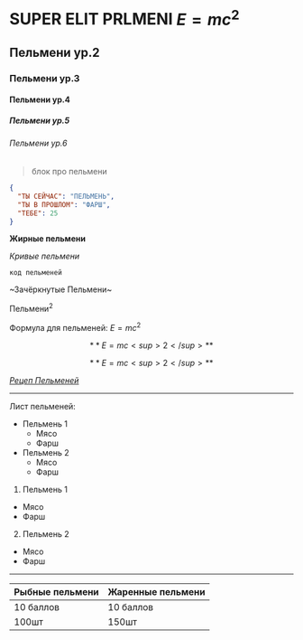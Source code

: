 ﻿# SUPER ELIT PRLMENI $E=mc^2$
## Пельмени ур.2
### Пельмени ур.3
#### Пельмени ур.4
##### Пельмени ур.5
###### Пельмени ур.6
> блок про пельмени

```json
{
  "ТЫ СЕЙЧАС": "ПЕЛЬМЕНЬ",
  "ТЫ В ПРОШЛОМ": "ФАРШ",
  "ТЕБЕ": 25
}
```

**Жирные пельмени**

*Кривые пельмени*

`код пельменей`

~Зачёркнутые Пельмени~

Пельмени<sup>2</sup>

Формула для пельменей: $E=mc^2$

$$
  **E=mc<sup>2</sup>**
$$

$$
  **E=mc<sup>2</sup>**
$$

*[Рецеп Пельменей](https://eda.ru/recepty/osnovnye-blyuda/testo-dlja-pelmenej-37069)*

 -----
  Лист пельменей:
* Пельмень 1
  * Мясо
  * Фарш
* Пельмень 2
  * Мясо
  * Фарш
1. Пельмень 1
  - Мясо
  - Фарш
2. Пельмень 2
  - Мясо
  - Фарш
 
 ---

| Рыбные пельмени    | Жаренные пельмени|
| ------------- | ---------- |
|        10 баллов| 10 баллов     |
| 100шт    | 150шт       |

